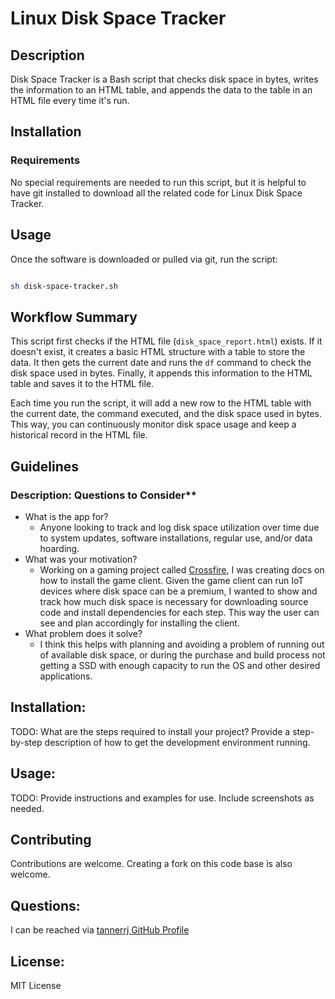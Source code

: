 # Linux Disk Space Tracker

## Description

Disk Space Tracker is a Bash script that checks disk space in bytes, writes the information to an HTML table, and appends the data to the table in an HTML file every time it's run.

## Installation

### Requirements

No special requirements are needed to run this script, but it is helpful to have git installed to download all the related code for Linux Disk Space Tracker.

## Usage

Once the software is downloaded or pulled via git, run the script:

```Bash

sh disk-space-tracker.sh

```

## Workflow Summary

This script first checks if the HTML file (`disk_space_report.html`) exists. If it doesn't exist, it creates a basic HTML structure with a table to store the data. It then gets the current date and runs the `df` command to check the disk space used in bytes. Finally, it appends this information to the HTML table and saves it to the HTML file.

Each time you run the script, it will add a new row to the HTML table with the current date, the command executed, and the disk space used in bytes. This way, you can continuously monitor disk space usage and keep a historical record in the HTML file.

## Guidelines


### Description: Questions to Consider**

 * What is the app for?
   * Anyone looking to track and log disk space utilization over time due to system updates, software installations, regular use, and/or data hoarding.
 * What was your motivation?
   * Working on a gaming project called [Crossfire](https://sourceforge.net/projects/crossfire/), I was creating docs on how to install the game client. Given the game client can run IoT devices where disk space can be a premium, I wanted to show and track how much disk space is necessary for downloading source code and install dependencies for each step. This way the user can see and plan accordingly for installing the client.
 * What problem does it solve?
   * I think this helps with planning and avoiding a problem of running out of available disk space, or during the purchase and build process not getting a SSD with enough capacity to run the OS and other desired applications.

## Installation:

TODO: What are the steps required to install your project? Provide a step-by-step description of how to get the development environment running.

## Usage:

TODO: Provide instructions and examples for use. Include screenshots as needed.

## Contributing

Contributions are welcome. Creating a fork on this code base is also welcome.

## Questions:

I can be reached via [tannerrj GitHub Profile](https://github.com/tannerrj)

## License:

MIT License
